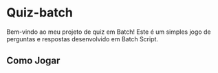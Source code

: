 # Quiz-batch

Bem-vindo ao meu projeto de quiz em Batch! Este é um simples jogo de perguntas e respostas desenvolvido em Batch Script.

## Como Jogar
